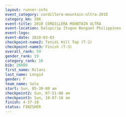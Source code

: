 ```yaml
---
layout: runner-info 
event_category: cordillera-mountain-ultra-2018 
category_km: 26K 
event-title: 2018 CORDILLERA MOUNTAIN ULTRA 
event-location: Dalupirip Itogon Benguet Philippines 
event-logo: 
event-date: 2018-03-03 
checkpoint-name2: Tenidi Hill Top (T-2) 
checkpoint-name3: Finish (T-3) 
overall_rank: 59
gender_rank: 19
category_rank: 10
bib: 26089
first_name: Rilani
last_name: Longid
gender: F
team_name: Solo
start: Sun, 05-30-00 am
checkpoint2: Sun, 07-51-08 am
checkpoint3: Sun, 10-07-18 am
finish: 4-37-18
status: FINISHER
---
```

